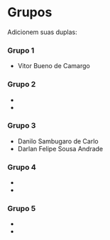# Grupos

Adicionem suas duplas:

### Grupo 1
* Vitor Bueno de Camargo

### Grupo 2
*
*

### Grupo 3
* Danilo Sambugaro de Carlo
* Darlan Felipe Sousa Andrade

### Grupo 4
*
*

### Grupo 5
*
*
